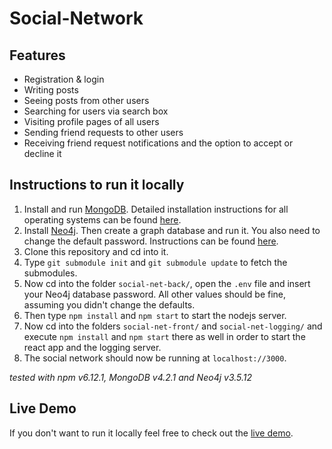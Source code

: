 # Social-Network


## Features
- Registration & login
- Writing posts
- Seeing posts from other users
- Searching for users via search box
- Visiting profile pages of all users
- Sending friend requests to other users
- Receiving friend request notifications and the option to accept or decline it


## Instructions to run it locally

1. Install and run [MongoDB](https://www.mongodb.com/). Detailed installation instructions for all operating systems can be found [here](https://docs.mongodb.com/manual/administration/install-community/).
1. Install [Neo4j](https://neo4j.com/download/). Then create a graph database and run it. You also need to change the default password. Instructions can be found [here](https://neo4j.com/developer/neo4j-desktop/).
1. Clone this repository and cd into it.
1. Type `git submodule init` and `git submodule update` to fetch the submodules.
1. Now cd into the folder `social-net-back/`, open the `.env` file and insert your Neo4j database password. All other values should be fine, assuming you didn't change the defaults.
1. Then type `npm install` and `npm start` to start the nodejs server.
1. Now cd into the folders `social-net-front/` and `social-net-logging/` and execute `npm install` and `npm start` there as well in order to start the react app and the logging server.
1. The social network should now be running at `localhost://3000`.

*tested with npm v6.12.1, MongoDB v4.2.1 and Neo4j v3.5.12*


## Live Demo

If you don't want to run it locally feel free to check out the [live demo](http://35.246.238.190:3000/).
